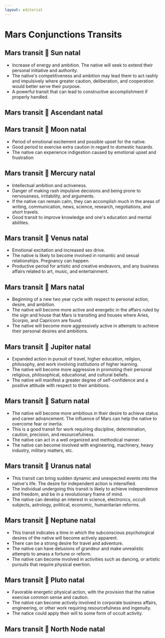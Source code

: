 ```yaml
---
layout: editorial
---
```


# Mars Conjunctions Transits

## Mars transit 🖤 Sun natal

* Increase of energy and ambition. The native will seek to extend their personal initiative and authority.
* The native's competitiveness and ambition may lead them to act rashly and impulsively where greater caution, deliberation, and cooperation would better serve their purpose.
* A powerful transit that can lead to constructive accomplishment if properly handled.

## Mars transit 🖤 Ascendant natal

## Mars transit 🖤 Moon natal

* Period of emotional excitement and possible upset for the native.
* Good period to exercise extra caution in regard to domestic hazards.
* The native can experience indigestion caused by emotional upset and frustration

## Mars transit 🖤 Mercury natal

* Intellectual ambition and activeness.
* Danger of making rash impulsive decisions and being prone to nervousness, irritability, and arguments.
* If the native can remain calm, they can accomplish much in the areas of writing, communication, news, science, research, negotiations, and short travels.
* Good transit to improve knowledge and one's education and mental abilities.

## Mars transit 🖤 Venus natal

* Emotional excitation and increased sex drive.
* The native is likely to become involved in romantic and sexual relationships. Pregnancy can happen.
* Productive period for artistic and creative endeavors, and any business affairs related to art, music, and entertainment.

## Mars transit 🖤 Mars natal&#x20;

* Beginning of a new two year cycle with respect to personal action, desire, and ambition.
* The native will become more active and energetic in the affairs ruled by the sign and house that Mars is transiting and houses where Aries, Scorpio, and Capricorn are found.
* The native will become more aggressively active in attempts to achieve their personal desires and ambitions.

## Mars transit 🖤 Jupiter natal

* Expanded action in pursuit of travel, higher education, religion, philosophy, and work involving institutions of higher learning.
* The native will become more aggressive in promoting their personal religious, philosophical, educational, and cultural beliefs.
* The native will manifest a greater degree of self-confidence and a positive attitude with respect to their ambitions.

## Mars transit 🖤 Saturn natal

* The native will become more ambitious in their desire to achieve status and career advancement. The influence of Mars can help the native to overcome fear or inertia.
* This is a good transit for work requiring discipline, determination, caution, precision, and resourcefulness.
* The native can act in a well organized and methodical manner.
* The native can become involved with engineering, machinery, heavy industry, military matters, etc.

## Mars transit 🖤 Uranus natal

* This transit can bring sudden dynamic and unexpected events into the native's life. The desire for independent action is intensified.
* The individual undergoing this transit is likely to achieve independence and freedom, and be in a revolutionary frame of mind.
* The native can develop an interest in science, electronics, occult subjects, astrology, political, economic, humanitarian reforms.

## Mars transit 🖤 Neptune natal

* This transit indicates a time in which the subconscious psychological desires of the native will become actively apparent.&#x20;
* There can be a strong desire for travel and adventure.
* The native can have delusions of grandeur and make unrealistic attempts to amass a fortune or reform.
* The native can become involved in activities such as dancing, or artistic pursuits that require physical exertion.

## Mars transit 🖤 Pluto natal

* Favorable energetic physical action, with the provision that the native exercise common sense and caution.
* The native can become actively involved in corporate business affairs, engineering, or other work requiring resourcefulness and ingenuity.
* The natice could apply their will to some form of occult activity.

## Mars transit 🖤 North Node natal

